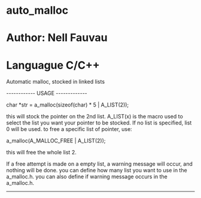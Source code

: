 # auto_malloc
# Author: Nell Fauvau
# Languague C/C++
Automatic malloc, stocked in linked lists

------------ USAGE -------------

char *str = a_malloc(sizeof(char) * 5 | A_LIST(2));

this will stock the pointer on the 2nd list.
A_LIST(x) is the macro used to select the list you want your pointer to be stocked.
If no list is specified, list 0 will be used.
to free a specific list of pointer, use:

a_malloc(A_MALLOC_FREE | A_LIST(2));

this will free the whole list 2.

If a free attempt is made on a empty list, a warning message will occur, and nothing will be done.
you can define how many list you want to use in the a_malloc.h.
you can also define if warning message occurs in the a_malloc.h.

--------------------------------

